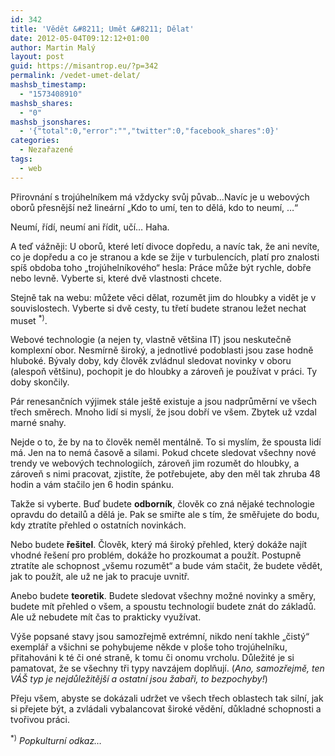 ```yaml
---
id: 342
title: 'Vědět &#8211; Umět &#8211; Dělat'
date: 2012-05-04T09:12:12+01:00
author: Martin Malý
layout: post
guid: https://misantrop.eu/?p=342
permalink: /vedet-umet-delat/
mashsb_timestamp:
  - "1573408910"
mashsb_shares:
  - "0"
mashsb_jsonshares:
  - '{"total":0,"error":"","twitter":0,"facebook_shares":0}'
categories:
  - Nezařazené
tags:
  - web
---
```

Přirovnání s trojúhelníkem má vždycky svůj půvab&#8230;Navíc je u webových oborů přesnější než lineární &#8222;Kdo to umí, ten to dělá, kdo to neumí, &#8230;&#8220;

<!--more-->

Neumí, řídí, neumí ani řídit, učí&#8230; Haha.

A teď vážněji: U oborů, které letí divoce dopředu, a navíc tak, že ani nevíte, co je dopředu a co je stranou a kde se žije v turbulencích, platí pro znalosti spíš obdoba toho &#8222;trojúhelníkového&#8220; hesla: Práce může být rychle, dobře nebo levně. Vyberte si, které dvě vlastnosti chcete.

Stejně tak na webu: můžete věci dělat, rozumět jim do hloubky a vidět je v souvislostech. Vyberte si dvě cesty, tu třetí budete stranou ležet nechat muset <sup>*)</sup>.

Webové technologie (a nejen ty, vlastně většina IT) jsou neskutečně komplexní obor. Nesmírně široký, a jednotlivé podoblasti jsou zase hodně hluboké. Bývaly doby, kdy člověk zvládnul sledovat novinky v oboru (alespoň většinu), pochopit je do hloubky a zároveň je používat v práci. Ty doby skončily.

Pár renesančních výjimek stále ještě existuje a jsou nadprůměrní ve všech třech směrech. Mnoho lidí si myslí, že jsou dobří ve všem. Zbytek už vzdal marné snahy.

Nejde o to, že by na to člověk neměl mentálně. To si myslím, že spousta lidí má. Jen na to nemá časově a silami. Pokud chcete sledovat všechny nové trendy ve webových technologiích, zároveň jim rozumět do hloubky, a zároveň s nimi pracovat, zjistíte, že potřebujete, aby den měl tak zhruba 48 hodin a vám stačilo jen 6 hodin spánku.

Takže si vyberte. Buď budete **odborník**, člověk co zná nějaké technologie opravdu do detailů a dělá je. Pak se smiřte ale s tím, že směřujete do bodu, kdy ztratíte přehled o ostatních novinkách.

Nebo budete **řešitel**. Člověk, který má široký přehled, který dokáže najít vhodné řešení pro problém, dokáže ho prozkoumat a použít. Postupně ztratíte ale schopnost &#8222;všemu rozumět&#8220; a bude vám stačit, že budete vědět, jak to použít, ale už ne jak to pracuje uvnitř.

Anebo budete **teoretik**. Budete sledovat všechny možné novinky a směry, budete mít přehled o všem, a spoustu technologií budete znát do základů. Ale už nebudete mít čas to prakticky využívat.

Výše popsané stavy jsou samozřejmě extrémní, nikdo není takhle &#8222;čistý&#8220; exemplář a všichni se pohybujeme někde v ploše toho trojúhelníku, přitahováni k té či oné straně, k tomu či onomu vrcholu. Důležité je si pamatovat, že se všechny tři typy navzájem doplňují. (_Ano, samozřejmě, ten VÁŠ typ je nejdůležitější a ostatní jsou žabaři, to bezpochyby!_)

Přeju všem, abyste se dokázali udržet ve všech třech oblastech tak silní, jak si přejete být, a zvládali vybalancovat široké vědění, důkladné schopnosti a tvořivou práci.

<sup>*)</sup> _Popkulturní odkaz&#8230;_